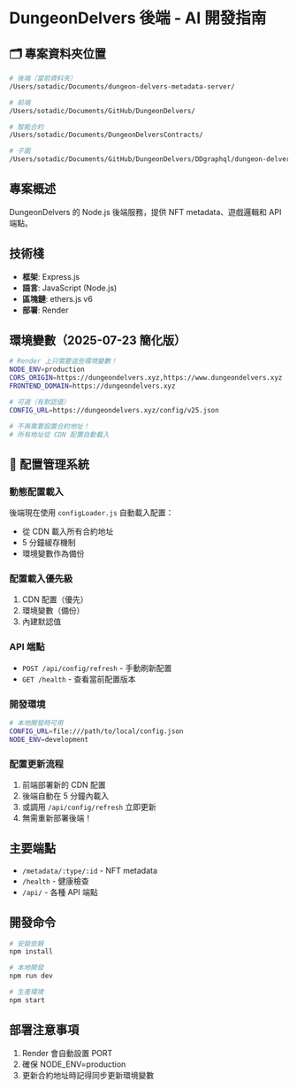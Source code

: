 # DungeonDelvers 後端 - AI 開發指南

## 🗂️ 專案資料夾位置
```bash
# 後端（當前資料夾）
/Users/sotadic/Documents/dungeon-delvers-metadata-server/

# 前端
/Users/sotadic/Documents/GitHub/DungeonDelvers/

# 智能合約
/Users/sotadic/Documents/DungeonDelversContracts/

# 子圖
/Users/sotadic/Documents/GitHub/DungeonDelvers/DDgraphql/dungeon-delvers/
```

## 專案概述
DungeonDelvers 的 Node.js 後端服務，提供 NFT metadata、遊戲邏輯和 API 端點。

## 技術棧
- **框架**: Express.js
- **語言**: JavaScript (Node.js)
- **區塊鏈**: ethers.js v6
- **部署**: Render

## 環境變數（2025-07-23 簡化版）
```bash
# Render 上只需要這些環境變數！
NODE_ENV=production
CORS_ORIGIN=https://dungeondelvers.xyz,https://www.dungeondelvers.xyz
FRONTEND_DOMAIN=https://dungeondelvers.xyz

# 可選（有默認值）
CONFIG_URL=https://dungeondelvers.xyz/config/v25.json

# 不再需要設置合約地址！
# 所有地址從 CDN 配置自動載入
```

## 🔄 配置管理系統

### 動態配置載入
後端現在使用 `configLoader.js` 自動載入配置：
- 從 CDN 載入所有合約地址
- 5 分鐘緩存機制
- 環境變數作為備份

### 配置載入優先級
1. CDN 配置（優先）
2. 環境變數（備份）
3. 內建默認值

### API 端點
- `POST /api/config/refresh` - 手動刷新配置
- `GET /health` - 查看當前配置版本

### 開發環境
```bash
# 本地開發時可用
CONFIG_URL=file:///path/to/local/config.json
NODE_ENV=development
```

### 配置更新流程
1. 前端部署新的 CDN 配置
2. 後端自動在 5 分鐘內載入
3. 或調用 `/api/config/refresh` 立即更新
4. 無需重新部署後端！

## 主要端點
- `/metadata/:type/:id` - NFT metadata
- `/health` - 健康檢查
- `/api/` - 各種 API 端點

## 開發命令
```bash
# 安裝依賴
npm install

# 本地開發
npm run dev

# 生產環境
npm start
```

## 部署注意事項
1. Render 會自動設置 PORT
2. 確保 NODE_ENV=production
3. 更新合約地址時記得同步更新環境變數